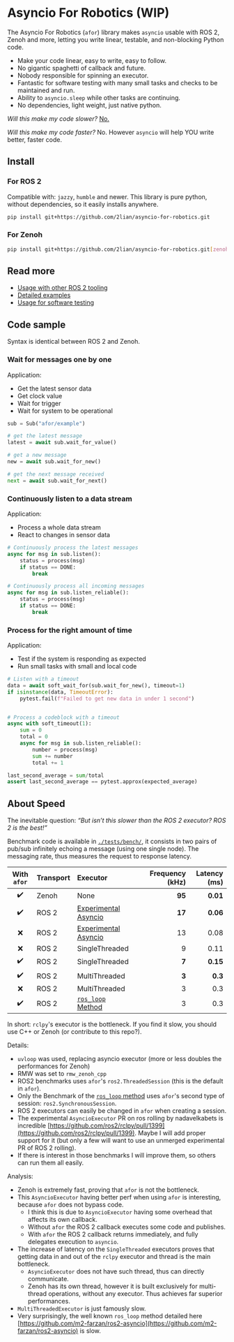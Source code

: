 # Asyncio For Robotics (WIP)

The Asyncio For Robotics (`afor`) library makes `asyncio` usable with ROS 2, Zenoh and more, letting you write linear, testable, and non-blocking Python code.

- Make your code linear, easy to write, easy to follow.
- No gigantic spaghetti of callback and future.
- Nobody responsible for spinning an executor.
- Fantastic for software testing with many small tasks and checks to be
  maintained and run.
- Ability to `asyncio.sleep` while other tasks are continuing.
- No dependencies, light weight, just native python.

*Will this make my code slower?* [No.](https://github.com/2lian/asyncio-for-robotics/tree/main?tab=readme-ov-file#about-speed)

*Will this make my code faster?* No. However `asyncio` will help YOU write
better, faster code.

## Install

### For ROS 2

Compatible with: `jazzy`, `humble` and newer. This library is pure python, without dependencies, so it easily installs anywhere.

```bash
pip install git+https://github.com/2lian/asyncio-for-robotics.git
```

### For Zenoh

```bash
pip install git+https://github.com/2lian/asyncio-for-robotics.git[zenoh]
```

## Read more

- [Usage with other ROS 2 tooling](./using_with_ros.md)
- [Detailed examples](./asyncio_for_robotics/example)
- [Usage for software testing](./tests)

## Code sample

Syntax is identical between ROS 2 and Zenoh.

### Wait for messages one by one

Application:
- Get the latest sensor data
- Get clock value
- Wait for trigger
- Wait for system to be operational

```python
sub = Sub("afor/example")

# get the latest message
latest = await sub.wait_for_value()

# get a new message
new = await sub.wait_for_new()

# get the next message received
next = await sub.wait_for_next()
```

### Continuously listen to a data stream

Application:
- Process a whole data stream
- React to changes in sensor data

```python
# Continuously process the latest messages
async for msg in sub.listen():
    status = process(msg)
    if status == DONE:
        break

# Continuously process all incoming messages
async for msg in sub.listen_reliable():
    status = process(msg)
    if status == DONE:
        break
```

### Process for the right amount of time

Application:
- Test if the system is responding as expected
- Run small tasks with small and local code

```python
# Listen with a timeout
data = await soft_wait_for(sub.wait_for_new(), timeout=1)
if isinstance(data, TimeoutError):
    pytest.fail(f"Failed to get new data in under 1 second")


# Process a codeblock with a timeout
async with soft_timeout(1):
    sum = 0
    total = 0
    async for msg in sub.listen_reliable():
        number = process(msg)
        sum += number
        total += 1

last_second_average = sum/total
assert last_second_average == pytest.approx(expected_average)
```

## About Speed

The inevitable question: *“But isn’t this slower than the ROS 2 executor? ROS 2 is the best!”*

Benchmark code is available in [`./tests/bench/`](tests/bench/), it consists in two pairs of pub/sub infinitely echoing a message (using one single node). The messaging rate, thus measures the request to response latency. 

| With `afor`  | Transport | Executor                        | | Frequency (kHz) | Latency (ms) |
|:----------:|:----------|:----------------------------------|-|---------:|---------:|
| ✔️         | Zenoh     | None                              | | **95** | **0.01** |
| ✔️         | ROS 2     | [Experimental Asyncio](https://github.com/ros2/rclpy/pull/1399)              | | **17** | **0.06** |
| ❌         | ROS 2     | [Experimental Asyncio](https://github.com/ros2/rclpy/pull/1399)              | | 13 | 0.08 |
| ❌         | ROS 2     | SingleThreaded                    | | 9 | 0.11 |
| ✔️         | ROS 2     | SingleThreaded                    | | **7**  | **0.15** |
| ✔️         | ROS 2     | MultiThreaded                     | | **3**  | **0.3** |
| ❌         | ROS 2     | MultiThreaded                     | | 3  | 0.3 |
| ✔️         | ROS 2     | [`ros_loop` Method](https://github.com/m2-farzan/ros2-asyncio)                     | | 3  | 0.3 |


In short: `rclpy`'s executor is the bottleneck. If you find it slow, you should use C++ or Zenoh (or contribute to this repo?).

Details:
- `uvloop` was used, replacing asyncio executor (more or less doubles the performances for Zenoh)
- RMW was set to `rmw_zenoh_cpp`
- ROS2 benchmarks uses `afor`'s `ros2.ThreadedSession` (this is the default in `afor`). 
- Only the Benchmark of the [`ros_loop` method](https://github.com/m2-farzan/ros2-asyncio) uses `afor`'s second type of session: `ros2.SynchronousSession`.
- ROS 2 executors can easily be changed in `afor` when creating a session.
- The experimental `AsyncioExecutor` PR on ros rolling by nadavelkabets is incredible [https://github.com/ros2/rclpy/pull/1399](https://github.com/ros2/rclpy/pull/1399). Maybe I will add proper support for it (but only a few will want to use an unmerged experimental PR of ROS 2 rolling).
- If there is interest in those benchmarks I will improve them, so others can run them all easily.

Analysis:
- Zenoh is extremely fast, proving that `afor` is not the bottleneck.
- This `AsyncioExecutor` having better perf when using `afor` is interesting, because `afor` does not bypass code.
  - I think this is due to `AsyncioExecutor` having some overhead that affects its own callback.
  - Without `afor` the ROS 2 callback executes some code and publishes.
  - With `afor` the ROS 2 callback returns immediately, and fully delegates execution to `asyncio`.
- The increase of latency on the `SingleThreaded` executors proves that getting data in and out of the `rclpy` executor and thread is the main bottleneck. 
  - `AsyncioExecutor` does not have such thread, thus can directly communicate.
  - Zenoh has its own thread, however it is built exclusively for multi-thread operations, without any executor. Thus achieves far superior performances.
- `MultiThreadedExecutor` is just famously slow.
- Very surprisingly, the well known `ros_loop` method detailed here [https://github.com/m2-farzan/ros2-asyncio](https://github.com/m2-farzan/ros2-asyncio) is slow.
